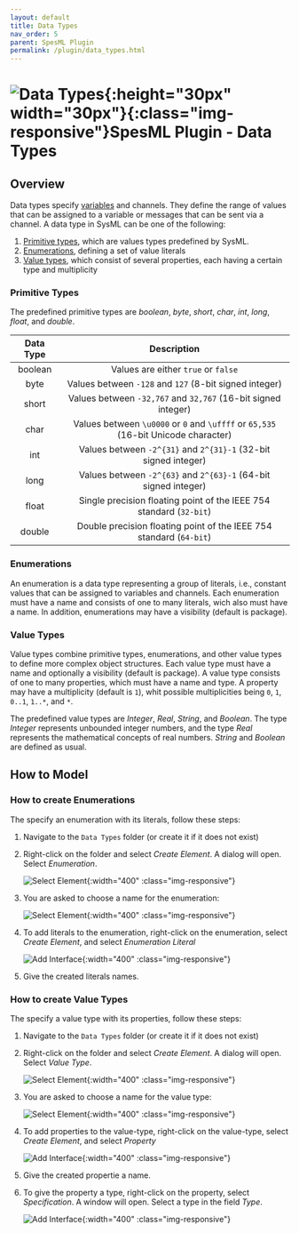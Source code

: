 ```yaml
---
layout: default
title: Data Types
nav_order: 5
parent: SpesML Plugin
permalink: /plugin/data_types.html
---
```


# ![Data Types ](/images/data_types/DataTypes.png){:height="30px" width="30px"}{:class="img-responsive"}SpesML Plugin - Data Types

## Overview

Data types specify [variables](/concepts/modeling_framework.html/) and channels. 
They define the range of values that can be assigned to a variable or messages that can be sent via a channel.
A data type in SysML can be one of the following:

1. [Primitive types](#primitive-types), which are values types predefined by SysML.
2. [Enumerations](#enumerations), defining a set of value literals 
3. [Value types](#value-types), which consist of several properties, each having a certain type and multiplicity

### Primitive Types

The predefined primitive types are *boolean*, *byte*, *short*, *char*, *int*, *long*, *float*, and *double*.

| Data Type | Description |
| :------: | :--------------: |
| boolean | Values are either `true` or `false` | 
| byte | Values between `-128` and `127` (8-bit signed integer) | 
| short | Values between `-32,767` and `32,767` (16-bit signed integer) | 
| char | Values between `\u0000` or `0` and `\uffff` or `65,535` (16-bit Unicode character) |
| int | Values between `-2^{31}` and `2^{31}-1` (32-bit signed integer) |
| long | Values between `-2^{63}` and `2^{63}-1` (64-bit signed integer) |
| float | Single precision floating point of the IEEE 754 standard (`32-bit`) |
| double | Double precision floating point of the IEEE 754 standard (`64-bit`) |

### Enumerations

An enumeration is a data type representing a group of literals, i.e., constant values that can be assigned to variables and channels.
Each enumeration must have a name and consists of one to many literals, wich also must have a name. 
In addition, enumerations may have a visibility (default is package). 

### Value Types

Value types combine primitive types, enumerations, and other value types to define more complex object structures. 
Each value type must have a name and optionally a visibility (default is package). A value type consists of one to many properties, which must have a name and type. 
A property may have a multiplicity (default is `1`), whit possible multiplicities being `0`, `1`, `0..1`, `1..*`, and `*`. 

The predefined value types are *Integer*, *Real*, *String*, and *Boolean*. 
The type *Integer* represents unbounded integer numbers, and the type *Real* represents the mathematical concepts of real numbers. 
*String* and *Boolean* are defined as usual.  

## How to Model

### How to create Enumerations

The specify an enumeration with its literals, follow these steps:

1. Navigate to the `Data Types` folder (or create it if it does not exist)

2. Right-click on the folder and select *Create Element*. A dialog will open. Select *Enumeration*.

      ![Select Element](/images/data_types/create_enum_select.png){:width="400" :class="img-responsive"}
	  
3. You are asked to choose a name for the enumeration:

      ![Select Element](/images/data_types/create_enum_name.png){:width="400" :class="img-responsive"}
	  
4. To add literals to the enumeration, right-click on the enumeration, select *Create Element*, and select *Enumeration Literal* 

      ![Add Interface](/images/data_types/create_enum_literal_select.png){:width="400" :class="img-responsive"} 
	  
5. Give the created literals names.

### How to create Value Types

The specify a value type with its properties, follow these steps:

1. Navigate to the `Data Types` folder (or create it if it does not exist)

2. Right-click on the folder and select *Create Element*. A dialog will open. Select *Value Type*.

      ![Select Element](/images/data_types/create_value-type_select.png){:width="400" :class="img-responsive"}
	  
3. You are asked to choose a name for the value type:

      ![Select Element](/images/data_types/create_value-type_name.png){:width="400" :class="img-responsive"}
	  
4. To add properties to the value-type, right-click on the value-type, select *Create Element*, and select *Property* 

      ![Add Interface](/images/data_types/create_property_select.png){:width="400" :class="img-responsive"} 
	  
5. Give the created propertie a name.


6. To give the property a type, right-click on the property, select *Specification*. A window will open. Select a type in the field *Type*.

      ![Add Interface](/images/data_types/select_property_type.png){:width="400" :class="img-responsive"} 

